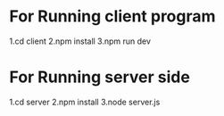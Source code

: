 # For Running client program

1.cd client
2.npm install
3.npm run dev


# For Running server side

1.cd server
2.npm install
3.node server.js